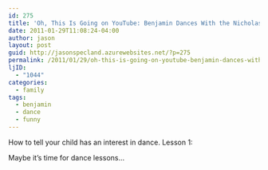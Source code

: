 ```yaml
---
id: 275
title: 'Oh, This Is Going on YouTube: Benjamin Dances With the Nicholas Brothers'
date: 2011-01-29T11:08:24-04:00
author: jason
layout: post
guid: http://jasonspecland.azurewebsites.net/?p=275
permalink: /2011/01/29/oh-this-is-going-on-youtube-benjamin-dances-with-the-nicholas-brothers/
ljID:
  - "1044"
categories:
  - family
tags:
  - benjamin
  - dance
  - funny
---
```

How to tell your child has an interest in dance. Lesson 1:



Maybe it&#8217;s time for dance lessons&#8230;